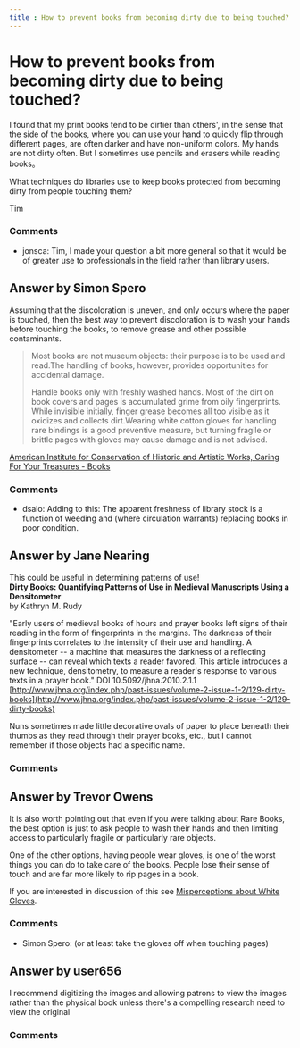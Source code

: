 ```yaml
---
title : How to prevent books from becoming dirty due to being touched?
---
```

How to prevent books from becoming dirty due to being touched?
=====================
I found that my print books tend to be dirtier than others', in the
sense that the side of the books, where you can use your hand to quickly
flip through different pages, are often darker and have non-uniform
colors. My hands are not dirty often. But I sometimes use pencils and
erasers while reading books。

What techniques do libraries use to keep books protected from becoming
dirty from people touching them?

Tim

### Comments ###
* jonsca: Tim, I made your question a bit more general so that it would be of
greater use to professionals in the field rather than library users.


Answer by Simon Spero
----------------
Assuming that the discoloration is uneven, and only occurs where the
paper is touched, then the best way to prevent discoloration is to wash
your hands before touching the books, to remove grease and other
possible contaminants.

> Most books are not museum objects: their purpose is to be used and
> read.The handling of books, however, provides opportunities for
> accidental damage.
>
> Handle books only with freshly washed hands. Most of the dirt on book
> covers and pages is accumulated grime from oily fingerprints. While
> invisible initially, finger grease becomes all too visible as it
> oxidizes and collects dirt.Wearing white cotton gloves for handling
> rare bindings is a good preventive measure, but turning fragile or
> brittle pages with gloves may cause damage and is not advised.

[American Institute for Conservation of Historic and Artistic Works,
Caring For Your Treasures -
Books](http://www.conservation-us.org/index.cfm?fuseaction=page.viewPage&PageID=626&E%3a%5CColdFusion9%5Cverity%5CData%5Cdummy.txt)

### Comments ###
* dsalo: Adding to this: The apparent freshness of library stock is a function of
weeding and (where circulation warrants) replacing books in poor
condition.

Answer by Jane Nearing
----------------
This could be useful in determining patterns of use!\
 **Dirty Books: Quantifying Patterns of Use in Medieval Manuscripts
Using a Densitometer**\
 by Kathryn M. Rudy

"Early users of medieval books of hours and prayer books left signs of
their reading in the form of fingerprints in the margins. The darkness
of their fingerprints correlates to the intensity of their use and
handling. A densitometer -- a machine that measures the darkness of a
reflecting surface -- can reveal which texts a reader favored. This
article introduces a new technique, densitometry, to measure a reader's
response to various texts in a prayer book." DOI 10.5092/jhna.2010.2.1.1
[http://www.jhna.org/index.php/past-issues/volume-2-issue-1-2/129-dirty-books](http://www.jhna.org/index.php/past-issues/volume-2-issue-1-2/129-dirty-books)

Nuns sometimes made little decorative ovals of paper to place beneath
their thumbs as they read through their prayer books, etc., but I cannot
remember if those objects had a specific name.

### Comments ###

Answer by Trevor Owens
----------------
It is also worth pointing out that even if you were talking about Rare
Books, the best option is just to ask people to wash their hands and
then limiting access to particularly fragile or particularly rare
objects.

One of the other options, having people wear gloves, is one of the worst
things you can do to take care of the books. People lose their sense of
touch and are far more likely to rip pages in a book.

If you are interested in discussion of this see [Misperceptions about
White Gloves](http://archive.ifla.org/VI/4/news/ipnn37.pdf).

### Comments ###
* Simon Spero: (or at least take the gloves off when touching pages)

Answer by user656
----------------
I recommend digitizing the images and allowing patrons to view the
images rather than the physical book unless there's a compelling
research need to view the original

### Comments ###

